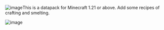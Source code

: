 ![image](https://github.com/user-attachments/assets/c1398336-1461-477d-95ba-bb7f169f1b0b)This is a datapack for Minecraft 1.21 or above.
Add some recipes of crafting and smelting.

![image](https://github.com/user-attachments/assets/7413021c-6f03-4248-b056-5e6b7b5895c5)
